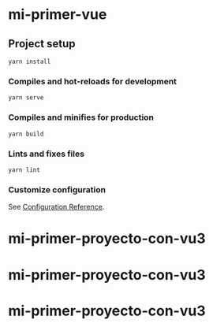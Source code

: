 # mi-primer-vue

## Project setup
```
yarn install
```

### Compiles and hot-reloads for development
```
yarn serve
```

### Compiles and minifies for production
```
yarn build
```

### Lints and fixes files
```
yarn lint
```

### Customize configuration
See [Configuration Reference](https://cli.vuejs.org/config/).
# mi-primer-proyecto-con-vu3
# mi-primer-proyecto-con-vu3
# mi-primer-proyecto-con-vu3
